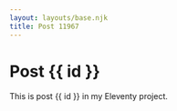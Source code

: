 ```yaml
---
layout: layouts/base.njk
title: Post 11967
---
```


# Post {{ id }}

This is post {{ id }} in my Eleventy project.
